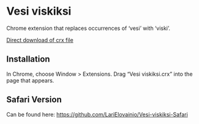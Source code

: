 Vesi viskiksi
=============

Chrome extension that replaces occurrences of ‘vesi’ with ‘viski’.

[Direct download of crx file](https://github.com/LariElovainio/Vesi-viskiksi/blob/master/Vesi%20viskiksi.crx?raw=true)

Installation
------------

In Chrome, choose Window > Extensions.  Drag “Vesi viskiksi.crx” into the page that appears.

Safari Version
--------------

Can be found here: https://github.com/LariElovainio/Vesi-viskiksi-Safari
